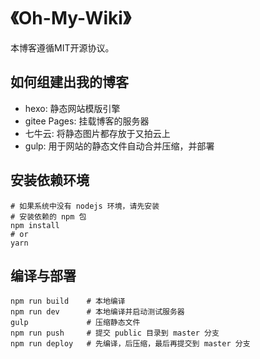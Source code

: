 # 《Oh-My-Wiki》

本博客遵循MIT开源协议。

## 如何组建出我的博客

+ hexo: 静态网站模版引擎
+ gitee Pages: 挂载博客的服务器
+ 七牛云: 将静态图片都存放于又拍云上
+ gulp: 用于网站的静态文件自动合并压缩，并部署

## 安装依赖环境

```
# 如果系统中没有 nodejs 环境，请先安装
# 安装依赖的 npm 包
npm install
# or
yarn
```

## 编译与部署

```
npm run build    # 本地编译
npm run dev      # 本地编译并启动测试服务器
gulp             # 压缩静态文件
npm run push     # 提交 public 目录到 master 分支
npm run deploy   # 先编译，后压缩，最后再提交到 master 分支
```